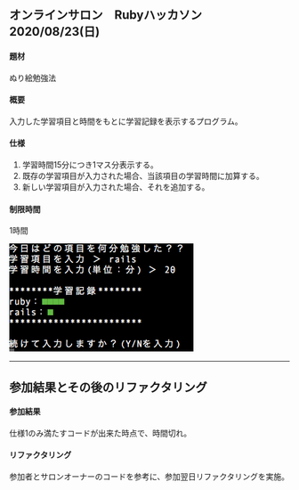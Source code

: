 ## オンラインサロン　Rubyハッカソン　2020/08/23(日)  
#### 題材
ぬり絵勉強法  
#### 概要
入力した学習項目と時間をもとに学習記録を表示するプログラム。  
#### 仕様
1. 学習時間15分につき1マス分表示する。  
2. 既存の学習項目が入力された場合、当該項目の学習時間に加算する。  
3. 新しい学習項目が入力された場合、それを追加する。  
#### 制限時間
1時間

![サンプル](https://github.com/maoslele/hackathon_20200823/blob/master/hackathon_20200823_sample.png)
* * *

## 参加結果とその後のリファクタリング
#### 参加結果
仕様1のみ満たすコードが出来た時点で、時間切れ。
#### リファクタリング
参加者とサロンオーナーのコードを参考に、参加翌日リファクタリングを実施。
